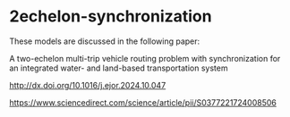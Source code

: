 # 2echelon-synchronization
These models are discussed in the following paper:

A two-echelon multi-trip vehicle routing problem with synchronization for an integrated water- and land-based transportation system

http://dx.doi.org/10.1016/j.ejor.2024.10.047 

https://www.sciencedirect.com/science/article/pii/S0377221724008506




